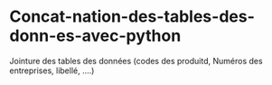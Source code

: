 # Concat-nation-des-tables-des-donn-es-avec-python
Jointure des tables des données (codes des produitd, Numéros des entreprises, libellé, ....) 
